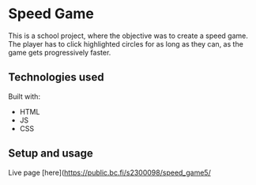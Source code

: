 # Speed Game

This is a school project, where the objective was to create a speed game. The player has to click highlighted circles for as long as they can, as the game gets progressively faster.

## Technologies used

Built with:

- HTML
- JS
- CSS

## Setup and usage

Live page [here](https://public.bc.fi/s2300098/speed_game5/
